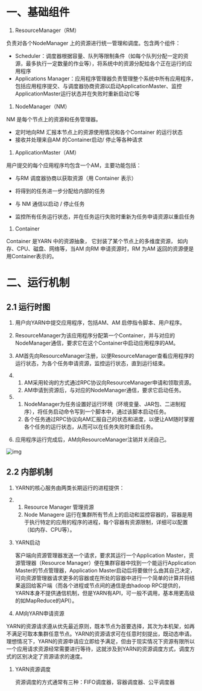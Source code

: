# 一、基础组件



1. ResourceManager（RM）



负责对各个NodeManager 上的资源进行统一管理和调度。包含两个组件：



- Scheduler：调度器根据容量、队列等限制条件（如每个队列分配一定的资源，最多执行一定数量的作业等），将系统中的资源分配给各个正在运行的应用程序
- Applications Manager：应用程序管理器负责管理整个系统中所有应用程序，包括应用程序提交、与调度器协商资源以启动ApplicationMaster、监控ApplicationMaster运行状态并在失败时重新启动它等



1. NodeManager（NM）



NM 是每个节点上的资源和任务管理器。



- 定时地向RM 汇报本节点上的资源使用情况和各个Container 的运行状态
- 接收并处理来自AM 的Container启动/ 停止等各种请求



1. ApplicationMaster（AM）



用户提交的每个应用程序均包含一个AM，主要功能包括：



- 与RM 调度器协商以获取资源（用 Container 表示）
- 将得到的任务进一步分配给内部的任务

- 与 NM 通信以启动 / 停止任务
- 监控所有任务运行状态，并在任务运行失败时重新为任务申请资源以重启任务



1. Container



Container 是YARN 中的资源抽象， 它封装了某个节点上的多维度资源， 如内存、CPU、磁盘、网络等，当AM 向RM 申请资源时，RM 为AM 返回的资源便是用Container表示的。

# 二、运行机制

## 2.1 运行时图

1. 用户向YARN中提交应用程序，包括AM、AM 启停指令脚本、用户程序。
2. ResourceManager为该应用程序分配第一个Container，并与对应的NodeManager通信，要求它在这个Container中启动应用程序的AM。

1. AM首先向ResourceManager注册，以便ResourceManager查看应用程序的运行状态，为各个任务申请资源，监控运行状态，直到运行结束。

1. 1. AM采用轮询的方式通过RPC协议向ResourceManager申请和领取资源。
   2. AM申请到资源后，与对应的NodeManager通信，要求它启动任务。

1. 1. NodeManager为任务设置好运行环境（环境变量、JAR包、二进制程序），将任务启动命令写到一个脚本中，通过该脚本启动任务。
   2. 各个任务通过RPC协议向AM汇报自己的状态和进度，以便让AM随时掌握各个任务的运行状态，从而可以在任务失败时重启任务。

1. 应用程序运行完成后，AM向ResourceManager注销并关闭自己。 

![img](https://cdn.nlark.com/yuque/0/2021/png/10386414/1632626179832-61da62ec-8f41-41e7-9065-50498c09e763.png)

## 2.2 内部机制

1.  YARN的核心服务由两类长期运行的进程提供：

1. 1. Resource Manager 管理资源
   2. Node Managere 运行在集群所有节点上的启动和监控容器的，容器是用于执行特定的应用的程序的进程，每个容器有资源限制，详细可以配置（如内存、CPU等）。



1.  YARN启动  

 	客户端向资源管理器发送一个请求，要求其运行一个Application Master，资源管理器（Resource Manager）便在集群容器中找到一个能运行Application Master的节点管理器，Application Master启动后将要做什么由其自己决定，可向资源管理器请求更多的容器或在所处的容器中进行一个简单的计算并将结果返回给客户端（而各个进程或节点间的通信是由hadoop RPC提供的，YARN本身不提供通信机制，但是YARN有API，可一般不调用，基本用更高级的如MapReduce的API）。



1. AM向YARN申请资源

YARN的资源请求遵从优先最近原则，既本节点为首要选择，其次为本机架，如再不满足可取本集群任意节点。YARN的资源请求可在任意时刻提出，既动态申请。理想情况下，YARN的资源申请应立即给予满足，但由于现实情况下资源有限所以一个应用请求资源经常需要进行等待，这就涉及到YARN的资源调度方式，调度方式的区别决定了资源请求的速度。



1. YARN资源调度

 	资源调度的方式通常有三种：FIFO调度器，容器调度器、公平调度器  